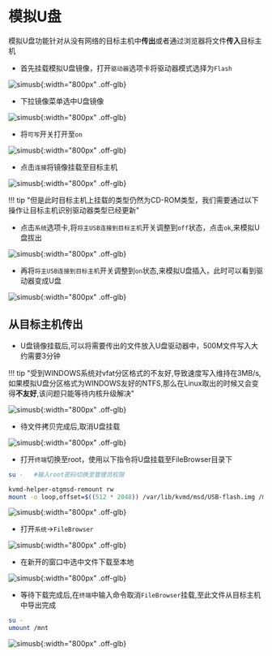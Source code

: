 # 模拟U盘

模拟U盘功能针对从没有网络的目标主机中**传出**或者通过浏览器将文件**传入**目标主机

* 首先挂载模拟U盘镜像，打开`驱动器`选项卡将驱动器模式选择为`Flash`

![simusb](simUSB/simUSB1.jpg){:width="800px" .off-glb}

* 下拉镜像菜单选中U盘镜像

![simusb](simUSB/simUSB2.jpg){:width="800px" .off-glb}

* 将`可写`开关打开至`on`

![simusb](simUSB/simUSB3.jpg){:width="800px" .off-glb}

* 点击`连接`将镜像挂载至目标主机

![simusb](simUSB/simUSB4.jpg){:width="800px" .off-glb}

!!! tip "但是此时目标主机上挂载的类型仍然为CD-ROM类型，我们需要通过以下操作让目标主机识别驱动器类型已经更新"

* 点击`系统`选项卡,将`将主USB连接到目标主机`开关调整到`off`状态，点击`ok`,来模拟U盘拔出

![simusb](simUSB/simUSB5.jpg){:width="800px" .off-glb}

* 再将`将主USB连接到目标主机`开关调整到`on`状态,来模拟U盘插入，此时可以看到驱动器变成U盘

![simusb](simUSB/simUSB6.jpg){:width="800px" .off-glb}

## 从目标主机传出

* U盘镜像挂载后,可以将需要传出的文件放入U盘驱动器中，500M文件写入大约需要3分钟

!!! tip "受到WINDOWS系统对vfat分区格式的不友好,导致速度写入维持在3MB/s,如果模拟U盘分区格式为WINDOWS友好的NTFS,那么在Linux取出的时候又会变得**不友好**,该问题只能等待内核升级解决"

![simusb](simUSB/simUSB7.jpg){:width="800px" .off-glb}

* 待文件拷贝完成后,取消U盘挂载

![simusb](simUSB/simUSB8.jpg){:width="800px" .off-glb}

* 打开`终端`切换至root，使用以下指令将U盘挂载至FileBrowser目录下

```bash
su -   #输入root密码切换至管理员权限
```

```bash
kvmd-helper-otgmsd-remount rw
mount -o loop,offset=$((512 * 2048)) /var/lib/kvmd/msd/USB-flash.img /mnt  #将U盘镜像挂载至filebrowser中
```

![simusb](simUSB/simUSB9.jpg){:width="800px" .off-glb}

* 打开`系统`->`FileBrowser`

![simusb](simUSB/simUSB10.jpg){:width="800px" .off-glb}

* 在新开的窗口中选中文件下载至本地

![simusb](simUSB/simUSB11.jpg){:width="800px" .off-glb}

* 等待下载完成后,在`终端`中输入命令取消`FileBrowser`挂载,至此文件从目标主机中导出完成

```bash
su -
umount /mnt
```

![simusb](simUSB/simUSB12.jpg){:width="800px" .off-glb}